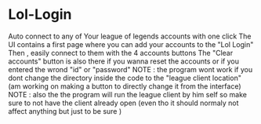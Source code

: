 # Lol-Login
Auto connect to any of Your league of legends accounts with one click
The UI contains a first page where you can add your accounts to the "Lol Login"
Then , easily connect to them with the 4 accounts buttons 
The "Clear accounts" button is also there if you wanna reset the accounts or if you entered the wrond "id" or "password"
NOTE : the program wont work if you dont change the directory inside the code to the "league client location" (am working on making a button to directly change it from the interface)
NOTE : also the the program will run the league client by him self so make sure to not have the client already open (even tho it should normaly not affect anything 
but just to be sure )
